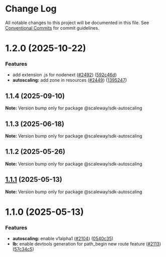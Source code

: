 # Change Log

All notable changes to this project will be documented in this file.
See [Conventional Commits](https://conventionalcommits.org) for commit guidelines.

# 1.2.0 (2025-10-22)

### Features

- add extension .js for nodenext ([#2492](https://github.com/scaleway/scaleway-sdk-js/issues/2492)) ([592c46d](https://github.com/scaleway/scaleway-sdk-js/commit/592c46df916c5b8b35f26c13b626eee797970f5d))
- **autoscaling:** add zone in resources ([#2449](https://github.com/scaleway/scaleway-sdk-js/issues/2449)) ([1395247](https://github.com/scaleway/scaleway-sdk-js/commit/139524740f11bb1e7452ec8965174ddb4f1f0d2d))

## 1.1.4 (2025-09-10)

**Note:** Version bump only for package @scaleway/sdk-autoscaling

## 1.1.3 (2025-06-18)

**Note:** Version bump only for package @scaleway/sdk-autoscaling

## 1.1.2 (2025-05-26)

**Note:** Version bump only for package @scaleway/sdk-autoscaling

## [1.1.1](https://github.com/scaleway/scaleway-sdk-js/compare/@scaleway/sdk-autoscaling@1.1.0...@scaleway/sdk-autoscaling@1.1.1) (2025-05-13)

**Note:** Version bump only for package @scaleway/sdk-autoscaling

# 1.1.0 (2025-05-13)

### Features

- **autoscaling:** enable v1alpha1 ([#2104](https://github.com/scaleway/scaleway-sdk-js/issues/2104)) ([0540c35](https://github.com/scaleway/scaleway-sdk-js/commit/0540c35ffc94762eca86d6e31abf37b7653d68d8))
- **lb:** enable devtools generation for path_begin new route feature ([#2113](https://github.com/scaleway/scaleway-sdk-js/issues/2113)) ([57c34c5](https://github.com/scaleway/scaleway-sdk-js/commit/57c34c58185ac4193269d0be66ec8930884520f2))
